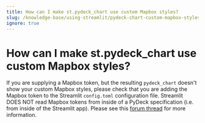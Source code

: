 ```yaml
---
title: How can I make st.pydeck_chart use custom Mapbox styles?
slug: /knowledge-base/using-streamlit/pydeck-chart-custom-mapbox-styles
ignore: true
---
```


# How can I make st.pydeck_chart use custom Mapbox styles?

If you are supplying a Mapbox token, but the resulting `pydeck_chart` doesn't show your custom Mapbox styles, please check that you are adding the Mapbox token to the Streamlit `config.toml` configuration file. Streamlit DOES NOT read Mapbox tokens from inside of a PyDeck specification (i.e. from inside of the Streamlit app). Please see this [forum thread](https://discuss.streamlit.io/t/deprecation-warning-deckgl-pydeck-maps-to-require-mapbox-token-for-production-usage/2982/10) for more information.

